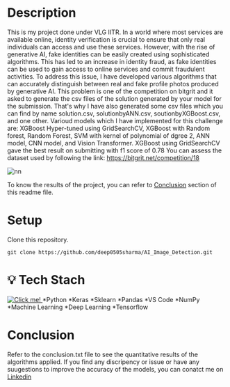 # Description
This is my project done under VLG IITR.
In a world where most services are available online, identity verification is crucial to ensure that only real individuals can access and use these services. However, with the rise of generative AI, fake identities can be easily created using sophisticated algorithms. This has led to an increase in identity fraud, as fake identities can be used to gain access to online services and commit fraudulent activities.
To address this issue, I have developed various algorithms that can accurately distinguish between real and fake profile photos produced by generative AI.
This problem is one of the competition on bitgrit and it asked to generate the csv files of the solution generated by your model for the submission. That's why I have also generated some csv files which you can find by name solution.csv, solutionbyANN.csv, soutionbyXGBoost.csv, and one other.
Varioud models which I have implemented for this challenge are: XGBoost Hyper-tuned using GridSearchCV, XGBoost with Random forest, Random Forest, SVM with kernel of polynomial of dgree 2, ANN model, CNN model, and Vision Transformer.
XGBoost using GridSearchCV gave the best result on submitting with f1 score of 0.78
You can assess the dataset used by following the link: https://bitgrit.net/competition/18

![nn](https://github.com/deep0505sharma/AI_Image_Detection/assets/83660142/6a38f499-5506-499f-ab22-33ab440ec08b)


To know the results of the project, you can refer to [Conclusion](https://github.com/deep0505sharma/AI_Image_Detection/blob/main/README.md#conclusion🔗) section of this readme file.


# Setup
Clone this repository.
```
git clone https://github.com/deep0505sharma/AI_Image_Detection.git
```

# 💡 Tech Stach
<a href="https://www.python.org/">
  <img src="D:\image\python.jpg" alt="Click me!" />
</a>
*Python
*Keras
*Sklearn
*Pandas
*VS Code
*NumPy
*Machine Learning
*Deep Learning
*Tensorflow

# Conclusion
Refer to the conclusion.txt file to see the quantitative results of the algorithms applied. 
If you find any discripency or issue or have any suugestions to improve the accuracy of the models, you can conatct me on [Linkedin](https://www.linkedin.com/in/deepak-sharma-40a8781b8/🔗)
